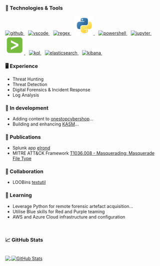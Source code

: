 ### 🔧 Technologies & Tools
<a href="https://github.com" target="_blank"> <img src="https://cdn.jsdelivr.net/gh/devicons/devicon/icons/github/github-original.svg" alt="github" width="60" height="60"/> </a>&nbsp;&nbsp;
<a href="https://code.visualstudio.com/" target="_blank"> <img src="https://cdn.jsdelivr.net/gh/devicons/devicon/icons/vscode/vscode-original.svg" alt="vscode" width="60" height="60"/> </a>&nbsp;&nbsp;
<a href="https://en.wikipedia.org/wiki/Regular_expression" target="_blank" rel="noreferrer"> <img src="https://upload.wikimedia.org/wikipedia/commons/6/63/OOjs_UI_icon_regular-expression-progressive.svg" alt="regex" width="60" height="60"/> </a>&nbsp;&nbsp;
<a href="https://www.python.org" target="_blank" rel="noreferrer"> <img src="https://raw.githubusercontent.com/devicons/devicon/master/icons/python/python-original.svg" alt="python" width="60" height="60"/> </a>&nbsp;&nbsp;
<a href="https://learn.microsoft.com/en-us/powershell/" target="_blank" rel="noreferrer"> <img src="https://raw.githubusercontent.com/PowerShell/PowerShell/master/assets/ps_black_64.svg" alt="powershell" width="60" height="60"/> </a>&nbsp;&nbsp;
<a href="https://jupyter.org/" target="_blank" rel="noreferrer"> <img src="https://upload.wikimedia.org/wikipedia/commons/3/38/Jupyter_logo.svg" alt="jupyter" width="60" height="60"/> </a>&nbsp;&nbsp;
<br>
<a href="https://www.splunk.com" target="_blank" rel="noreferrer"> <img src="https://github.com/ezaspy/oscybershop/blob/main/main/content/splunk-svgrepo-com.svg" alt="spl" width="60" height="60"/> </a>&nbsp;&nbsp;
<a href="https://github.com/microsoft/Kusto-Query-Language" target="_blank" rel="noreferrer"> <img src="http://code.benco.io/icon-collection/azure-icons/Azure-Sentinel.svg" alt="kql" width="60" height="60"/> </a>&nbsp;&nbsp;
<a href="https://www.elastic.co" target="_blank" rel="noreferrer"> <img src="https://www.vectorlogo.zone/logos/elastic/elastic-icon.svg" alt="elasticsearch" width="60" height="60"/> </a>&nbsp;&nbsp;
<a href="https://www.elastic.co/kibana" target="_blank" rel="noreferrer"> <img src="https://www.vectorlogo.zone/logos/elasticco_kibana/elasticco_kibana-icon.svg" alt="kibana" width="60" height="60"/> </a>&nbsp;&nbsp;

<!--<a href="https://www.rust-lang.org" target="_blank" rel="noreferrer"> <img src="https://www.rust-lang.org/logos/rust-logo-blk.svg" alt="rust" width="60" height="60"/> </a>&nbsp;&nbsp;
<!--<a href="https://www.go.dev" target="_blank" rel="noreferrer"> <img src="https://www.rust-lang.org/logos/rust-logo-blk.svg" alt="golang" width="60" height="60"/> </a>&nbsp;&nbsp;
<!--<a href="https://www.docker.com/" target="_blank" rel="noreferrer"> <img src="https://www.svgrepo.com/show/349342/docker.svg" alt="docker" width="60" height="60"/> </a>&nbsp;&nbsp;
<a href="https://developer.mozilla.org/en-US/docs/Web/JavaScript" target="_blank" rel="noreferrer"> <img src="https://raw.githubusercontent.com/devicons/devicon/master/icons/javascript/javascript-original.svg" alt="javascript" width="60" height="60"/> </a>&nbsp;&nbsp;
<br><br>
-->

### 🖥️ Experience
- Threat Hunting
- Threat Detection
- Digital Forensics & Incident Response
- Log Analysis

### 🔭 In development
- Adding content to [onestopcybershop](https://github.com/ezaspy/oscybershop)...
- Building and enhancing [KASM](https://github.com/ezaspy/KASM)...

### 📄 Publications
- Splunk app [elrond](https://splunkbase.splunk.com/app/6606/)
- MITRE ATT&CK Framework [T1036.008 - Masquerading: Masquerade File Type](https://attack.mitre.org/techniques/T1036/008/)

### 👯 Collaboration
- LOOBins [textutil](https://github.com/infosecB/LOOBins/pull/96)

### 🌱 Learning
- Leverage Python for remote forensic artefact acquisition...
- Utilise Blue skills for Red and Purple teaming
- AWS and Azure Cloud infrastructure and configuration
<br>

### &#x1f4c8; GitHub Stats
<br>
<a href="https://github.com/ezaspy/ezaspy">
  <img align="center" src="https://github-readme-stats.vercel.app/api/top-langs/?username=ezaspy&hide=perl,css&title_color=ffffff&text_color=c9cacc&icon_color=2bbc8a&bg_color=1d1f21&langs_count=4" />
</a>
<a href="https://github.com/ezaspy/ezaspy">
  <img align="center" src="https://github-readme-stats.vercel.app/api?username=ezaspy&show_icons=true&line_height=33&count_private=true&title_color=ffffff&text_color=c9cacc&icon_color=2bbc8a&bg_color=1d1f21" alt="GitHub Stats" />
</a>
